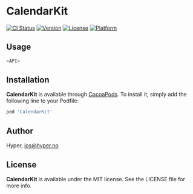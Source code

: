 # CalendarKit

[![CI Status](http://img.shields.io/travis/hyperoslo/CalendarKit.svg?style=flat)](https://travis-ci.org/hyperoslo/CalendarKit)
[![Version](https://img.shields.io/cocoapods/v/CalendarKit.svg?style=flat)](http://cocoadocs.org/docsets/CalendarKit)
[![License](https://img.shields.io/cocoapods/l/CalendarKit.svg?style=flat)](http://cocoadocs.org/docsets/CalendarKit)
[![Platform](https://img.shields.io/cocoapods/p/CalendarKit.svg?style=flat)](http://cocoadocs.org/docsets/CalendarKit)

## Usage

```swift
<API>
```

## Installation

**CalendarKit** is available through [CocoaPods](http://cocoapods.org). To install
it, simply add the following line to your Podfile:

```ruby
pod 'CalendarKit'
```

## Author

Hyper, ios@hyper.no

## License

**CalendarKit** is available under the MIT license. See the LICENSE file for more info.
